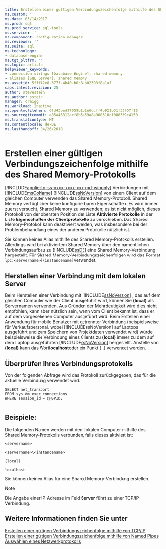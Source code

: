 ```yaml
---
title: Erstellen einer gültigen Verbindungszeichenfolge mithilfe des Shared Memory-Protokolls | Microsoft-Dokumentation
ms.custom: ''
ms.date: 03/14/2017
ms.prod: sql
ms.prod_service: sql-tools
ms.service: ''
ms.component: configuration-manager
ms.reviewer: ''
ms.suite: sql
ms.technology:
- database-engine
ms.tgt_pltfrm: ''
ms.topic: article
helpviewer_keywords:
- connection strings [Database Engine], shared memory
- aliases [SQL Server], shared memory
ms.assetid: 5fff42e8-377f-4b40-b0c8-b02393f8a1af
caps.latest.revision: 25
author: stevestein
ms.author: sstein
manager: craigg
ms.workload: Inactive
ms.openlocfilehash: 6fd43bed97059b2b2e6dcff4b921b31f30f07f18
ms.sourcegitcommit: a85a46312acf8b5a59a8a900310cf088369c4150
ms.translationtype: HT
ms.contentlocale: de-DE
ms.lasthandoff: 04/26/2018
---
```

# <a name="creating-a-valid-connection-string-using-shared-memory-protocol"></a>Erstellen einer gültigen Verbindungszeichenfolge mithilfe des Shared Memory-Protokolls
[!INCLUDE[appliesto-ss-xxxx-xxxx-xxx-md-winonly](../../includes/appliesto-ss-xxxx-xxxx-xxx-md-winonly.md)]
  Verbindungen mit [!INCLUDE[msCoName](../../includes/msconame-md.md)] [!INCLUDE[ssNoVersion](../../includes/ssnoversion-md.md)] von einem Client auf dem gleichen Computer verwenden das Shared Memory-Protokoll. Shared Memory verfügt über keine konfigurierbaren Eigenschaften. Es wird immer zuerst versucht, Shared Memory zu verwenden; es ist nicht möglich, dieses Protokoll von der obersten Position der Liste **Aktivierte Protokolle** in der Liste **Eigenschaften der Clientprotokolle** zu verschieben. Das Shared Memory-Protokoll kann deaktiviert werden, was insbesondere bei der Problembehandlung eines der anderen Protokolle nützlich ist.  
  
 Sie können keinen Alias mithilfe des Shared Memory-Protokolls erstellen. Allerdings wird bei aktiviertem Shared Memory über den namentlichen Verbindungsaufbau zu [!INCLUDE[ssDE](../../includes/ssde-md.md)] eine Shared Memory-Verbindung hergestellt. Für Shared Memory-Verbindungszeichenfolgen wird das Format `lpc:<servername>[\instancename]`verwendet.  
  
## <a name="connecting-to-the-local-server"></a>Herstellen einer Verbindung mit dem lokalen Server  
 Beim Herstellen einer Verbindung mit [!INCLUDE[ssNoVersion](../../includes/ssnoversion-md.md)] , das auf dem gleichen Computer wie der Client ausgeführt wird, können Sie **(local)** als Servernamen verwenden. Aus Gründen der Mehrdeutigkeit wird dies nicht empfohlen, kann aber nützlich sein, wenn vom Client bekannt ist, dass er auf dem vorgesehenen Computer ausgeführt wird. Beim Erstellen einer Anwendung für mobile Benutzer mit getrennter Verbindung (beispielsweise für Verkaufspersonal, wobei [!INCLUDE[ssNoVersion](../../includes/ssnoversion-md.md)] auf Laptops ausgeführt und zum Speichern von Projektdaten verwendet wird) würde beispielsweise die Verbindung eines Clients zu **(local)** immer zu dem auf dem Laptop ausgeführten [!INCLUDE[ssNoVersion](../../includes/ssnoversion-md.md)] hergestellt. Anstelle von **(local)** kann das Wort**localhost**oder ein Punkt ( **.**) verwendet werden.  
  
## <a name="verifying-your-connection-protocol"></a>Überprüfen Ihres Verbindungsprotokolls  
 Von der folgenden Abfrage wird das Protokoll zurückgegeben, das für die aktuelle Verbindung verwendet wird.  
  
```  
SELECT net_transport   
FROM sys.dm_exec_connections   
WHERE session_id = @@SPID;  
  
```  
  
## <a name="examples"></a>Beispiele:  
 Die folgenden Namen werden mit dem lokalen Computer mithilfe des Shared Memory-Protokolls verbunden, falls dieses aktiviert ist:  
  
 `<servername>`  
  
 `<servername>\<instancename>`  
  
 `(local)`  
  
 `localhost`  
  
 Sie können keinen Alias für eine Shared Memory-Verbindung erstellen.  
  
> [!NOTE]  
>  Die Angabe einer IP-Adresse im Feld **Server** führt zu einer TCP/IP-Verbindung.  
  
## <a name="see-also"></a>Weitere Informationen finden Sie unter  
 [Erstellen einer gültigen Verbindungszeichenfolge mithilfe von TCP/IP](../../tools/configuration-manager/creating-a-valid-connection-string-using-tcp-ip.md)   
 [Erstellen einer gültigen Verbindungszeichenfolge mithilfe von Named Pipes](http://msdn.microsoft.com/library/90930ff2-143b-4651-8ae3-297103600e4f)   
 [Auswählen eines Netzwerkprotokolls](http://msdn.microsoft.com/library/6565fb7d-b076-4447-be90-e10d0dec359a)  
  
  
